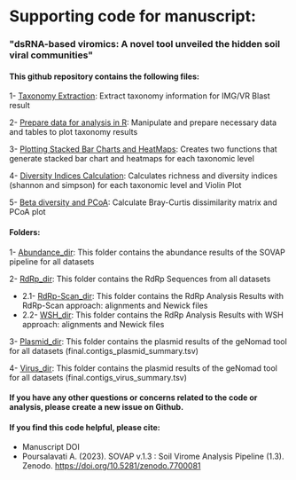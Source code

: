 # Supporting code for manuscript:
### "dsRNA-based viromics: A novel tool unveiled the hidden soil viral communities"

#### This github repository contains the following files:

1- [Taxonomy Extraction](https://github.com/poursalavati/SOVAP_Soil_dsRNA/blob/main/Taxonomy.md): Extract taxonomy information for IMG/VR Blast result   
  
2- [Prepare data for analysis in R](https://github.com/poursalavati/SOVAP_Soil_dsRNA/blob/main/Preparation.R): Manipulate and prepare necessary data and tables to plot taxonomy results  
  
3- [Plotting Stacked Bar Charts and HeatMaps](https://github.com/poursalavati/SOVAP_Soil_dsRNA/blob/main/StackedBarcharts_HeatMaps.R): Creates two functions that generate stacked bar chart and heatmaps for each taxonomic level  
  
4- [Diversity Indices Calculation](https://github.com/poursalavati/SOVAP_Soil_dsRNA/blob/main/Diversity_Indices.R): Calculates richness and diversity indices (shannon and simpson) for each taxonomic level and Violin Plot   
  
5- [Beta diversity and PCoA](https://github.com/poursalavati/SOVAP_Soil_dsRNA/blob/main/Beta_and_PCoA.R): Calculate Bray-Curtis dissimilarity matrix and PCoA plot  
  
#### Folders:  
1- [Abundance_dir](https://github.com/poursalavati/SOVAP_Soil_dsRNA/tree/main/Abundance_Results): This folder contains the abundance results of the SOVAP pipeline for all datasets  
  
2- [RdRp_dir](https://github.com/poursalavati/SOVAP_Soil_dsRNA/tree/main/RdRp_Results): This folder contains the RdRp Sequences from all datasets  
- 2.1- [RdRp-Scan_dir](https://github.com/poursalavati/SOVAP_Soil_dsRNA/tree/main/RdRp_Results/RdRp-Scan): This folder contains the RdRp Analysis Results with RdRp-Scan approach: alignments and Newick files
- 2.2- [WSH_dir](https://github.com/poursalavati/SOVAP_Soil_dsRNA/tree/main/RdRp_Results/WSH): This folder contains the RdRp Analysis Results with WSH approach: alignments and Newick files  

3- [Plasmid_dir](https://github.com/poursalavati/SOVAP_Soil_dsRNA/tree/main/geNomad_Plasmid): This folder contains the plasmid results of the geNomad tool for all datasets  (final.contigs_plasmid_summary.tsv)
  
4- [Virus_dir](https://github.com/poursalavati/SOVAP_Soil_dsRNA/tree/main/geNomad_Virus): This folder contains the plasmid results of the geNomad tool for all datasets  (final.contigs_virus_summary.tsv)

#### If you have any other questions or concerns related to the code or analysis, please create a new issue on Github.
#### If you find this code helpful, please cite:  
- Manuscript DOI  
- Poursalavati A. (2023). SOVAP v.1.3 : Soil Virome Analysis Pipeline (1.3). Zenodo. https://doi.org/10.5281/zenodo.7700081
